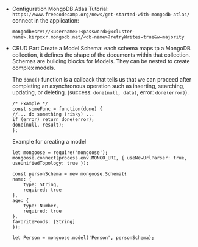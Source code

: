- Configuration
  MongoDB Atlas Tutorial: `https://www.freecodecamp.org/news/get-started-with-mongodb-atlas/`
  connect in the application:
  ```
  mongodb+srv://<username>:<password>@<cluster-name>.kirpxxr.mongodb.net/<db-name>?retryWrites=true&w=majority
  ```
- CRUD Part
    Create a Model
    Schema: each schema maps tp a MongoDB collection, it defines the shape of the documents within that collection. Schemas are building blocks for Models. They can be nested to create complex models.

    The `done()` function is a callback that tells us that we can proceed after completing an asynchronous operation such as inserting, searching, updating, or deleting. (success: `done(null, data)`, error: `done(error)`).

    ```
    /* Example */
    const someFunc = function(done) {
    //... do something (risky) ...
    if (error) return done(error);
    done(null, result);
    };
    ```
    Example for creating a model
    ```
    let mongoose = require('mongoose');
    mongoose.connect(process.env.MONGO_URI, { useNewUrlParser: true, useUnifiedTopology: true });

    const personSchema = new mongoose.Schema({
    name: {
        type: String,
        required: true
    },
    age: {
        type: Number,
        required: true
    },
    favoriteFoods: [String]
    });

    let Person = mongoose.model('Person', personSchema);
    ```


